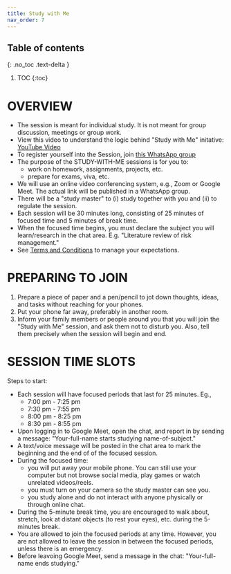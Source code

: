 ```yaml
---
title: Study with Me
nav_order: 7
---
```

## Table of contents
{: .no_toc .text-delta }

1. TOC
{:toc}


# OVERVIEW
- The session is meant for individual study. It is not meant for group discussion, meetings or group work.
- View this video to understand the logic behind "Study with Me" initative: [YouTube Video](https://youtu.be/i436YoAZxbU)
- To register yourself into the Session, join [this WhatsApp group](https://chat.whatsapp.com/K9n2zuBeKtDIvaX7hbwJml)
- The purpose of the STUDY-WITH-ME sessions is for you to:
  - work on homework, assignments, projects, etc.
  - prepare for exams, viva, etc.
- We will use an online video conferencing system, e.g., Zoom or Google Meet. The actual link will be published in a WhatsApp group.
- There will be a "study master" to (i) study together with you and (ii) to regulate the session.
- Each session will be 30 minutes long, consisting of 25 minutes of focused time and 5 minutes of break time.
- When the focused time begins, you must declare the subject you will learn/research in the chat area. E.g. "Literature review of risk management."
- See [Terms and Conditions](#terms-and-conditions) to manage your expectations.

# PREPARING TO JOIN
1. Prepare a piece of paper and a pen/pencil to jot down thoughts, ideas, and tasks without reaching for your phones.
2. Put your phone far away, preferably in another room.
3. Inform your family members or people around you that you will join the "Study with Me" session, and ask them not to disturb you. Also, tell them precisely when the session will begin and end.


# SESSION TIME SLOTS
Steps to start:
- Each session will have focused periods that last for 25 minutes. Eg.,
  - 7:00 pm - 7:25 pm	
  - 7:30 pm - 7:55 pm
  - 8:00 pm - 8:25 pm
  - 8:30 pm - 8:55 pm
- Upon logging in to Google Meet, open the chat, and report in by sending a message: "Your-full-name starts studying name-of-subject."
- A text/voice message will be posted in the chat area to mark the beginning and the end of of the focused session.
- During the focused time:
  - you will put away your mobile phone. You can still use your computer but not browse social media, play games or watch unrelated videos/reels.
  - you must turn on your camera so the study master can see you.
  - you study alone and do not interact with anyone physically or through online chat.
- During the 5-minute break time, you are encouraged to walk about, stretch, look at distant objects (to rest your eyes), etc. during the 5-minutes break. 
- You are allowed to join the focused periods at any time. However, you are not allowed to leave the session in between the focused periods, unless there is an emergency.
- Before leavoing Google Meet, send a message in the chat: "Your-full-name ends studying."


